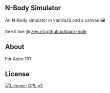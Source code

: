 ## N-Body Simulator

An N-Body simulator in vanillaJS and a canvas 🖼



See it live @ [zeyu-li.github.io/black-hole](https://zeyu-li.github.io/black-hole/)

## About

For Astro 101

## License

[![License: GPL v3](https://img.shields.io/badge/License-GPLv3-blue.svg)](https://www.gnu.org/licenses/gpl-3.0)